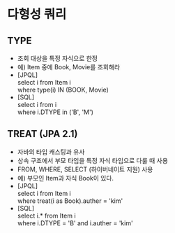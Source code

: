 # 다형성 쿼리
## TYPE
- 조회 대상을 특정 자식으로 한정
- 예) Item 중에 Book, Movie를 조회해라
- [JPQL]                            <br>
  select i from Item i              <br>
  where type(i) IN (BOOK, Movie)    
- [SQL]                             <br>
  select i from i                   <br>
  where i.DTYPE in ('B', 'M')
  
## TREAT (JPA 2.1)
- 자바의 타입 캐스팅과 유사
- 상속 구조에서 부모 타입을 특정 자식 타입으로 다룰 때 사용
- FROM, WHERE, SELECT (하이버네이트 지원) 사용
- 예) 부모인 Item과 자식 Book이 있다.
- [JPQL]                            <br>
  select i from Item i              <br>
  where treat(i as Book).auther = 'kim'
- [SQL]                             <br>
  select i.* from Item i            <br>
  where i.DTYPE = 'B' and i.auther = 'kim'